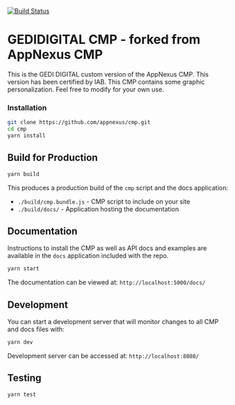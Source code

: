 [![Build Status](https://travis-ci.org/appnexus/cmp.svg?branch=master)](https://travis-ci.org/appnexus/cmp)

# GEDIDIGITAL CMP - forked from AppNexus CMP

This is the GEDI DIGITAL custom version of the AppNexus CMP. 
This version has been certified by IAB. 
This CMP contains some graphic personalization. 
Feel free to modify for your own use.

### Installation

```sh
git clone https://github.com/appnexus/cmp.git
cd cmp
yarn install
```

## Build for Production

```sh
yarn build
```

This produces a production build of the `cmp` script and the docs application:
+ `./build/cmp.bundle.js` - CMP script to include on your site
+ `./build/docs/` - Application hosting the documentation

## Documentation

Instructions to install the CMP as well as API docs and examples are available in the `docs`
application included with the repo.

```sh
yarn start
```

The documentation can be viewed at:
`http://localhost:5000/docs/`

## Development
You can start a development server that will monitor changes to all CMP and docs files with:
```sh
yarn dev
```

Development server can be accessed at:
`http://localhost:8080/`

## Testing

```sh
yarn test
```
